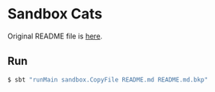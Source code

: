 # Sandbox Cats

Original README file is [here](./docs/initial-README.md).

## Run

```sh
$ sbt "runMain sandbox.CopyFile README.md README.md.bkp"
```
